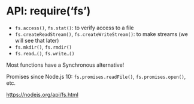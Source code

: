 # API: require(‘fs’)

* `fs.access()`, `fs.stat()`: to verify access to a file
* `fs.createReadStream()`, `fs.createWriteStream()`: to make streams (we will see that later)
* `fs.mkdir()`, `fs.rmdir()`
* `fs.read…()`, `fs.write…()`

Most functions have a Synchronous alternative!

Promises since Node.js 10: `fs.promises.readFile()`, `fs.promises.open()`, etc.

https://nodejs.org/api/fs.html
<!-- .element: class="credits" -->
